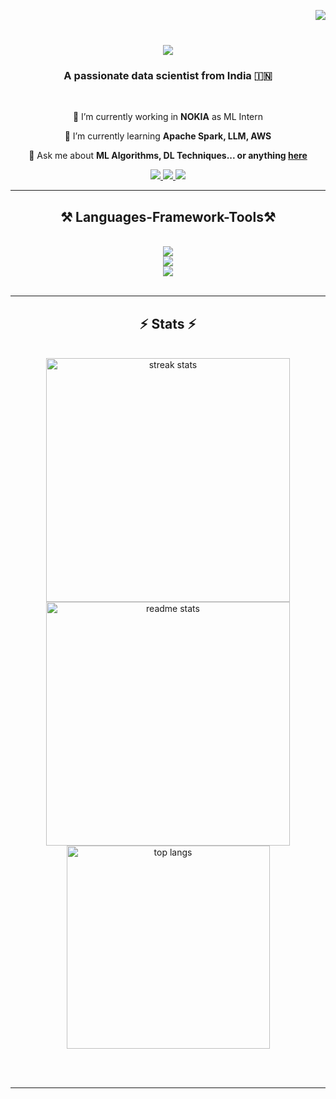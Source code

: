 [//]: <> (Visitior Badge) 
<a href="https://visitorbadge.io/status?path=GSelvakumar"><img align="right" src="https://api.visitorbadge.io/api/visitors?path=GSelvakumar&labelColor=%23697689&countColor=%23d9e3f0" /></a><br/>

[//]: <> (Name Live Typing) 
<h1 align="center">
    <img src="https://readme-typing-svg.herokuapp.com/?font=Righteous&size=35&center=true&vCenter=true&width=500&height=70&duration=4000&lines=Hi+There!+🙏;+I'm+Selvakumar+Gandeeban!;" />
</h1>

[//]: <> (About) 
<h3 align="center">A passionate data scientist from India 🇮🇳</h3><br/>

<div align="center">
 
 🔭 I’m currently working in **NOKIA** as ML Intern
 
 🌱 I’m currently learning **Apache Spark, LLM, AWS**

💬 Ask me about **ML Algorithms, DL Techniques... or anything [here](https://github.com/GSelvakumar/GSelvakumar/issues)**

 </div>

[//]: <> (Contact Information)
<div align="center"> 
  <a href="mailto:iselvakumarg@gmail.com">
    <img src="https://img.shields.io/badge/Gmail-333333?style=for-the-badge&logo=gmail&logoColor=red" />
  </a>
  <a href="https://www.linkedin.com/in/selvakumar-g-a366b0178/" target="_blank">
    <img src="https://img.shields.io/badge/LinkedIn-0077B5?style=for-the-badge&logo=linkedin&logoColor=white" target="_blank" />
  </a>
  <a href="" target="_blank">
     <img src="https://img.shields.io/badge/Portfolio-FF5722?style=for-the-badge&logo=todoist&logoColor=white" target="_blank" />
  </a>
</div>

<hr/>


[//]: <> (Language Information)
<h2 align="center">⚒️ Languages-Framework-Tools⚒️</h2>
<br/>
<div align="center">
    <img src="https://skillicons.dev/icons?i=html,css,javascript,python,nodejs,express,mysql,java,md" /><br>
    <img src="https://skillicons.dev/icons?i=flask,bootstrap,pytorch,babel,opencv,sklearn,tensorflow" /><br>
    <img src="https://skillicons.dev/icons?i=anaconda,aws,docker,figma,firebase,git,github,vscode" /><br>
</div>

<br/>
<hr/>



<h2 align="center">⚡ Stats ⚡</h2>
<br>
<div align=center>
  <img width=390 src="https://github-readme-stats.vercel.app/api?username=iselvakumarg&theme=dark&show_icons=true" alt="streak stats"/>
  <img width=390 src="https://github-readme-stats.vercel.app/api?username=iselvakumarg&count_private=true&show_icons=true&theme=react&rank_icon=github&border_radius=10" alt="readme stats" />
  <br/>
  <img width=325 align="center" src="https://github-readme-stats.vercel.app/api/top-langs/?username=iselvakumarg&hide=HTML&langs_count=8&layout=compact&theme=react&border_radius=10&size_weight=0.5&count_weight=0.5&exclude_repo=github-readme-stats" alt="top langs" />
</div>

<br/><br/>

<hr/>

<br/>






